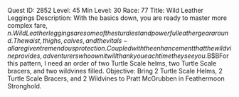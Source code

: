 Quest ID: 2852
Level: 45
Min Level: 30
Race: 77
Title: Wild Leather Leggings
Description: With the basics down, you are ready to master more complex fare, $n.Wild Leather leggings are some of the sturdiest and powerful leather gear around.The waist, thighs, calves, and the vitals - all are given tremendous protection.Coupled with the enhancement that the wildvine provides, adventurers who own it will thank you each time they see you.$B$BFor this pattern, I need an order of two Turtle Scale helms, two Turtle Scale bracers, and two wildvines filled.
Objective: Bring 2 Turtle Scale Helms, 2 Turtle Scale Bracers, and 2 Wildvines to Pratt McGrubben in Feathermoon Stronghold.
